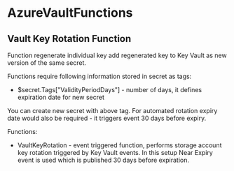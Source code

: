 # AzureVaultFunctions

## Vault Key Rotation Function

Function regenerate individual key add regenerated key to Key Vault as new version of the same secret.

Functions require following information stored in secret as tags:
- $secret.Tags["ValidityPeriodDays"] - number of days, it defines expiration date for new secret

You can create new secret with above tag. For automated rotation expiry date would also be required - it triggers event 30 days before expiry.

Functions:
- VaultKeyRotation - event triggered function, performs storage account key rotation triggered by Key Vault events. In this setup Near Expiry event is used which is published 30 days before expiration.
